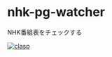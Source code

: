 # nhk-pg-watcher
NHK番組表をチェックする

[![clasp](https://img.shields.io/badge/built%20with-clasp-4285f4.svg)](https://github.com/google/clasp)